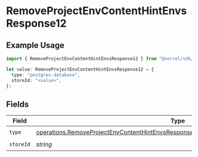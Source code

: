 # RemoveProjectEnvContentHintEnvsResponse12

## Example Usage

```typescript
import { RemoveProjectEnvContentHintEnvsResponse12 } from "@vercel/sdk/models/operations/removeprojectenv.js";

let value: RemoveProjectEnvContentHintEnvsResponse12 = {
  type: "postgres-database",
  storeId: "<value>",
};
```

## Fields

| Field                                                                                                                                                                                              | Type                                                                                                                                                                                               | Required                                                                                                                                                                                           | Description                                                                                                                                                                                        |
| -------------------------------------------------------------------------------------------------------------------------------------------------------------------------------------------------- | -------------------------------------------------------------------------------------------------------------------------------------------------------------------------------------------------- | -------------------------------------------------------------------------------------------------------------------------------------------------------------------------------------------------- | -------------------------------------------------------------------------------------------------------------------------------------------------------------------------------------------------- |
| `type`                                                                                                                                                                                             | [operations.RemoveProjectEnvContentHintEnvsResponse200ApplicationJSONResponseBody312Type](../../models/operations/removeprojectenvcontenthintenvsresponse200applicationjsonresponsebody312type.md) | :heavy_check_mark:                                                                                                                                                                                 | N/A                                                                                                                                                                                                |
| `storeId`                                                                                                                                                                                          | *string*                                                                                                                                                                                           | :heavy_check_mark:                                                                                                                                                                                 | N/A                                                                                                                                                                                                |